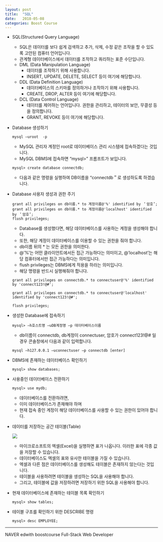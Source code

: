 ```yaml
---
layout: post
title:  "SQL"
date:   2018-05-08
categories: Boost Course
---
```


- SQL(Structured Query Language)

  - SQL은 데이터를 보다 쉽게 검색하고 추가, 삭제, 수정 같은 조작을 할 수 있도록 고안된 컴퓨터 언어입니다.
  - 관계형 데이터베이스에서 데이터를 조작하고 쿼리하는 표준 수단입니다.
  - DML (Data Manipulation Language)
    - 데이터를 조작하기 위해 사용합니다.
    - INSERT, UPDATE, DELETE, SELECT 등이 여기에 해당합니다.
  - DDL (Data Definition Language)
    - 데이터베이스의 스키마를 정의하거나 조작하기 위해 사용합니다.
    - CREATE, DROP, ALTER 등이 여기에 해당합니다.
  - DCL (Data Control Language) 
    - 데이터를 제어하는 언어입니다. 권한을 관리하고, 테이터의 보안, 무결성 등을 정의합니다.
    - GRANT, REVOKE 등이 여기에 해당합니다.

- Database 생성하기

  ```mysql
  mysql –uroot  -p
  ```

  - MySQL 관리자 계정인 root로 데이터베이스 관리 시스템에 접속하겠다는 것입니다.
  - MySQL DBMS에 접속하면 “mysql>” 프롬프트가 보입니다.

  ```mysql
  mysql> create database connectdb;
  ```

  - 다음과 같은 명령을 실행하여 DB이름을 “connectdb＂로 생성하도록 하겠습니다.

- Database 사용자 생성과 권한 주기

  ```mysql
  grant all privileges on db이름.* to 계정이름@'%' identified by ＇암호’;
  grant all privileges on db이름.* to 계정이름@'localhost' identified by ＇암호’;
  flush privileges;
  ```

  - Database를 생성했다면, 해당 데이터베이스를 사용하는 계정을 생성해야 합니다.
  - 또한, 해당 계정이 데이터베이스를 이용할 수 있는 권한을 줘야 합니다.
  - db이름 뒤의 * 는 모든 권한을 의미한다.
  - @’%’는 어떤 클라이언트에서든 접근 가능하다는 의미이고, @’localhost’는 해당 컴퓨터에서만 접근 가능하다는 의미입니다.
  - flush privileges는 DBMS에게 적용을 하라는 의미입니다.
  - 해당 명령을 반드시 실행해줘야 합니다.

  ```mysql
  grant all privileges on connectdb.* to connectuser@'%' identified by 'connect123!@#';
  
  grant all privileges on connectdb.* to connectuser@'localhost' identified by 'connect123!@#';
  
  flush privileges;
  ```

- 생성한 Database에 접속하기

  ```mysql
  mysql> –h호스트명 –uDB계정명 –p 데이터베이스이름
  ```

  - db이름이 connectdb, db계정이 connectuser, 암호가 connect123!@# 일 경우 콘솔창에서 다음과 같이 입력합니다.

  ```
  mysql –h127.0.0.1 –uconnectuser –p connectdb [enter]
  ```

- DBMS에 존재하는 데이터베이스 확인하기

  ```mysql
  mysql> show databases;
  ```

- 사용중인 데이터베이스 전환하기

  ```mysql
  mysql> use mydb;
  ```

  - 데이터베이스를 전환하려면, 
  - 이미 데이터베이스가 존재해야 하며 
  - 현재 접속 중인 계정이 해당 데이터베이스를 사용할 수 있는 권한이 있어야 합니다.

- 데이터를 저장하는 공간 테이블(Table)

  ![](/image/table.png)

  - 마이크로소프트의 엑셀(Excel)을 실행하면 표가 나옵니다. 이러한 표에 각종 값을 저장할 수 있습니다.
  - 데이터베이스도 엑셀의 표와 유사한 테이블을 가질 수 있습니다.
  - 엑셀과 다른 점은 데이터베이스를 생성해도 테이블은 존재하지 않는다는 것입니다.
  - 테이블을 사용하려면 테이블을 생성하는 SQL을 사용해야 합니다.
  - 그리고, 테이블에 값을 저장하려면 저장하기 위한 SQL을 사용해야 합니다.

- 현재 데이터베이스에 존재하는 테이블 목록 확인하기

  ```mysql
  mysql> show tables;
  ```

- 테이블 구조를 확인하기 위한 DESCRIBE 명령

  ```mysql
  mysql> desc EMPLOYEE;
  ```

---

NAVER edwith boostcourse Full-Stack Web Developer
